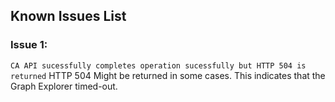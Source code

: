 ## Known Issues List

### Issue 1:
`CA API sucessfully completes operation sucessfully but HTTP 504 is returned`
HTTP 504 Might be returned in some cases. This indicates that the Graph Explorer timed-out.
